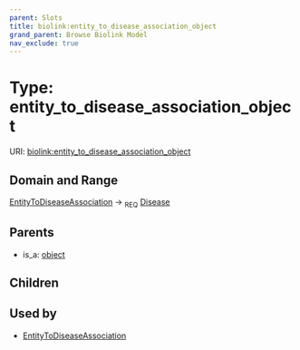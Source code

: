 ```yaml
---
parent: Slots
title: biolink:entity_to_disease_association_object
grand_parent: Browse Biolink Model
nav_exclude: true
---
```


# Type: entity_to_disease_association_object




URI: [biolink:entity_to_disease_association_object](https://w3id.org/biolink/vocab/entity_to_disease_association_object)

## Domain and Range

[EntityToDiseaseAssociation](EntityToDiseaseAssociation.md) ->  <sub>REQ</sub> [Disease](Disease.md)

## Parents

 *  is_a: [object](object.md)

## Children


## Used by

 * [EntityToDiseaseAssociation](EntityToDiseaseAssociation.md)
